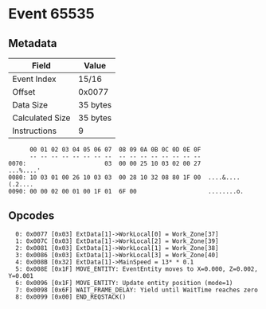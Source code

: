 # Event 65535

## Metadata

| Field           | Value    |
|-----------------|----------|
| Event Index     | 15/16    |
| Offset          | 0x0077   |
| Data Size       | 35 bytes |
| Calculated Size | 35 bytes |
| Instructions    | 9        |

```
      00 01 02 03 04 05 06 07  08 09 0A 0B 0C 0D 0E 0F
      -- -- -- -- -- -- -- --  -- -- -- -- -- -- -- --
0070:                      03  00 00 25 10 03 02 00 27         ...%....'
0080: 10 03 01 00 26 10 03 03  00 28 10 32 08 80 1F 00  ....&....(.2....
0090: 00 00 02 00 01 00 1F 01  6F 00                    ........o.      
```

## Opcodes

```
  0: 0x0077 [0x03] ExtData[1]->WorkLocal[0] = Work_Zone[37]
  1: 0x007C [0x03] ExtData[1]->WorkLocal[2] = Work_Zone[39]
  2: 0x0081 [0x03] ExtData[1]->WorkLocal[1] = Work_Zone[38]
  3: 0x0086 [0x03] ExtData[1]->WorkLocal[3] = Work_Zone[40]
  4: 0x008B [0x32] ExtData[1]->MainSpeed = 13* * 0.1
  5: 0x008E [0x1F] MOVE_ENTITY: EventEntity moves to X=0.000, Z=0.002, Y=0.001
  6: 0x0096 [0x1F] MOVE_ENTITY: Update entity position (mode=1)
  7: 0x0098 [0x6F] WAIT_FRAME_DELAY: Yield until WaitTime reaches zero
  8: 0x0099 [0x00] END_REQSTACK()
```
